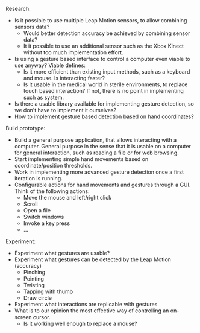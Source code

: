 Research:
- Is it possible to use multiple Leap Motion sensors, to allow combining sensors
  data?
    - Would better detection accuracy be achieved by combining sensor data?
    - It it possible to use an additional sensor such as the Xbox Kinect without
      too much implementation effort.
- Is using a gesture based interface to control a computer even viable to use
  anyway? Viable defines:
    - Is it more efficient than existing input methods, such as a keyboard and
      mouse. Is interacting faster?
    - Is it usable in the medical world in sterile environments, to replace
      touch based interaction?
  If not, there is no point in implementing such as system.
- Is there a usable library available for implementing gesture detection, so we
  don't have to implement it ourselves?
- How to implement gesture based detection based on hand coordinates?

Build prototype:
- Build a general purpose application, that allows interacting with a computer.
  General purpose in the sense that it is usable on a computer for general
  interaction, such as reading a file or for web browsing.
- Start implementing simple hand movements based on coordinate/position
  thresholds.
- Work in implementing more advanced gesture detection once a first iteration is
  running.
- Configurable actions for hand movements and gestures through a GUI. Think of
  the following actions:
    - Move the mouse and left/right click
    - Scroll
    - Open a file
    - Switch windows
    - Invoke a key press
    - ...

Experiment:
- Experiment what gestures are usable?
- Experiment what gestures can be detected by the Leap Motion (accuracy)
    - Pinching
    - Pointing
    - Twisting
    - Tapping with thumb
    - Draw circle
- Experiment what interactions are replicable with gestures
- What is to our opinion the most effective way of controlling
  an on-screen cursor.
    - Is it working well enough to replace a mouse?
